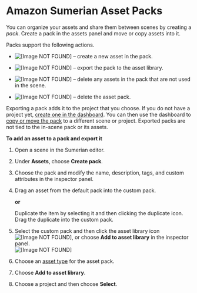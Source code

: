 # Amazon Sumerian Asset Packs<a name="assets-packs"></a>

You can organize your assets and share them between scenes by creating a *pack*\. Create a pack in the assets panel and move or copy assets into it\.

Packs support the following actions\.

+ ![\[Image NOT FOUND\]](http://docs.aws.amazon.com/sumerian/latest/userguide/images/assets-icons-add.png) – create a new asset in the pack\.

+ ![\[Image NOT FOUND\]](http://docs.aws.amazon.com/sumerian/latest/userguide/images/assets-icons-assetlib.png) – export the pack to the asset library\.

+ ![\[Image NOT FOUND\]](http://docs.aws.amazon.com/sumerian/latest/userguide/images/assets-icons-cleanup.png) – delete any assets in the pack that are not used in the scene\.

+ ![\[Image NOT FOUND\]](http://docs.aws.amazon.com/sumerian/latest/userguide/images/assets-icons-trash.png) – delete the asset pack\.

Exporting a pack adds it to the project that you choose\. If you do not have a project yet, [create one in the dashboard](dashboard-projects.md)\. You can then use the dashboard to [copy or move the pack](dashboard-assets.md) to a different scene or project\. Exported packs are not tied to the in\-scene pack or its assets\.

**To add an asset to a pack and export it**

1. Open a scene in the Sumerian editor\.

1. Under **Assets**, choose **Create pack**\.

1. Choose the pack and modify the name, description, tags, and custom attributes in the inspector panel\.

1. Drag an asset from the default pack into the custom pack\.

   **or**

   Duplicate the item by selecting it and then clicking the duplicate icon\. Drag the duplicate into the custom pack\.

1. Select the custom pack and then click the asset library icon ![\[Image NOT FOUND\]](http://docs.aws.amazon.com/sumerian/latest/userguide/images/assets-icons-assetlib.png), or choose **Add to asset library** in the inspector panel\.  
![\[Image NOT FOUND\]](http://docs.aws.amazon.com/sumerian/latest/userguide/images/assets-pack-export.png)

1. Choose an [asset type](sumerian-assets.md) for the asset pack\.

1. Choose **Add to asset library**\.

1. Choose a project and then choose **Select**\.